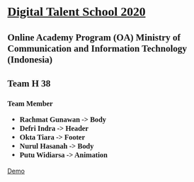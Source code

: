 <h1 style="font-family:verdana;">
  <a href = "https://digitalent.kominfo.go.id/">
    Digital Talent School 2020 </a></h1>
<p>
<h2 style="font-family:verdana;">
Online Academy Program (OA) Ministry of Communication and Information Technology (Indonesia) </h2>
<h2 style="font-family: Comic Sans MS;">Team H 38</h2>

<h3 style="font-family: fantasy;">
Team Member
<p></p>
<ul type="1">
<li>Rachmat Gunawan -> Body </li>
<li>Defri Indra -> Header</li>
<li>Okta Tiara ->  Footer</li>
<li>Nurul Hasanah -> Body</li>
<li>Putu Widiarsa -> Animation</li>

</ul>
</h3>
<p> <a href = "https://nawan44.github.io/H38-DTS2020/"> Demo </a></p>
